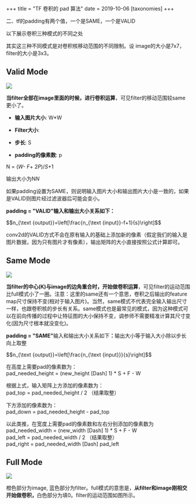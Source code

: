 +++
title = "TF 卷积的 pad 算法"
date = 2019-10-06
[taxonomies]
+++

<p>二、tf的padding有两个值，一个是SAME，一个是VALID</p><p>以下展示卷积三种模式的不同之处</p><p>其实这三种不同模式是对卷积核移动范围的不同限制。设 image的大小是7x7，filter的大小是3x3。</p><h2>Valid Mode</h2><img src="https://pic4.zhimg.com/v2-3a0dcec25b7e92e35b47141b725bb80f_b.jpg"><p><b>当filter全部在image里面的时候，进行卷积运算</b>，可见filter的移动范围较same更小了。</p><ul><li><p><b>输入图片大小</b>: W*W</p></li><li><p><b>Filter大小</b>:</p></li><li><p><b>步长</b>: S</p></li><li><p><b>padding的像素数</b>: p</p></li></ul><p>N = (<i>W- F</i>+ 2<i>P</i>)/<i>S</i>+1</p><p>输出大小为N<i>N</i></p><p>如果padding设置为SAME，则说明输入图片大小和输出图片大小是一致的，如果是VALID则图片经过滤波器后可能会变小。</p><p><b>padding = "VALID"输入和输出大小关系如下：</b></p><p class="math">$$n_{\text {output}}=\left[\frac{n_{\text {input}}-f+1}{s}\right]$$</p> <p>conv2d的VALID方式不会在原有输入的基础上添加新的像素（假定我们的输入是图片数据，因为只有图片才有像素），输出矩阵的大小直接按照公式计算即可。</p><h2>Same Mode</h2><img src="https://pic4.zhimg.com/v2-080521c3a55393fb3f4d90c92eeb744b_b.jpg"><p><b>当filter的中心(K)与image的边角重合时，开始做卷积运算</b>，可见filter的运动范围比full模式小了一圈。注意：这里的same还有一个意思，卷积之后输出的feature map尺寸保持不变(相对于输入图片)。当然，same模式不代表完全输入输出尺寸一样，也跟卷积核的步长有关系。same模式也是最常见的模式，因为这种模式可以在前向传播的过程中让特征图的大小保持不变，调参师不需要精准计算其尺寸变化(因为尺寸根本就没变化)。</p><p><b>padding = "SAME"</b>输入和输出大小关系如下<b>：</b>输出大小等于输入大小除以步长向上取整</p><p class="math">$$n_{\text {output}}=\left[\frac{n_{\text {input}}}{s}\right]$$</p> <p>在高度上需要pad的像素数为：</br>pad_needed_height = (new_height [Dash] 1) * S + F - W</p><p>根据上式，输入矩阵上方添加的像素数为：</br>pad_top = pad_needed_height / 2 （结果取整）</p><p>下方添加的像素数为：</br>pad_down = pad_needed_height - pad_top</p><p>以此类推，在宽度上需要pad的像素数和左右分别添加的像素数为</br>pad_needed_width = (new_width [Dash] 1) * S + F - W</br>pad_left = pad_needed_width / 2 （结果取整）</br>pad_right = pad_needed_width [Dash] pad_left</p><h2>Full Mode</h2><img src="https://pic4.zhimg.com/v2-1e4dd2f22ad884ef8b142869dfe19d6b_b.jpg"><p>橙色部分为image, 蓝色部分为filter。full模式的意思是，<b>从filter和image刚相交开始做卷积，</b>白色部分为填0。filter的运动范围如图所示。</p>
